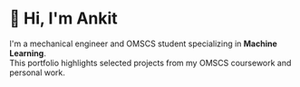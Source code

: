 # 👋 Hi, I'm Ankit

I'm a mechanical engineer and OMSCS student specializing in **Machine Learning**.  
This portfolio highlights selected projects from my OMSCS coursework and personal work.
